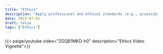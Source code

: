 ```yaml
---
title: "Ethics"
description: "Apply professional and ethical standards (e.g., accessibility, diversity, copyright) to all aspects of teaching and learning."
date: 2023-07-01
draft: false
tags: ["Ethics"]
---
```

{{< paige/youtube video="ZGQB1MKD-h0" description="Ethics Video Vignette">}}